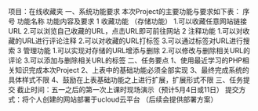 项目：在线收藏夹
一、系统功能要求
本次Project的主要功能与要求如下表：
序号	功能名称	功能内容及要求
1	收藏功能
（存储功能）	1.可以收藏任意网站链接URL
2.可以浏览自己收藏的URL，点击URL即可前往网站
2	注释功能	1.可以对收藏的URL进行评论注释
2.可以对收藏的URL打标签
3.可以通过标签对URL进行搜索
3	管理功能	1.可以实现对存储的URL增添与删除
2.可以修改与删除相关URL的评论
3.可以添加与删除相关URL的标签
二、任务要点
1、使用最近学习的PHP相关知识完成本次Project
2、上表中的基础功能必须全部实现
3、最终完成系统的具体样式不限
4、鼓励在上表基础功能之上进行扩展，扩展形式不限
三、任务提交
截止时间：五一之后的第一次上课时现场演示（预计5月4日或11日）
提交方式：将个人创建的网站部署于ucloud云平台 （后续会提供部署方案）
